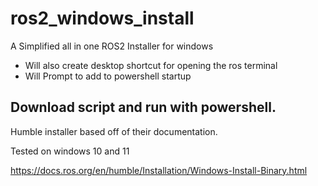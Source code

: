 # ros2_windows_install
A Simplified all in one ROS2 Installer for windows
- Will also create desktop shortcut for opening the ros terminal
- Will Prompt to add to powershell startup

## Download script and run with powershell.
Humble installer based off of their documentation.

Tested on windows 10 and 11

https://docs.ros.org/en/humble/Installation/Windows-Install-Binary.html
